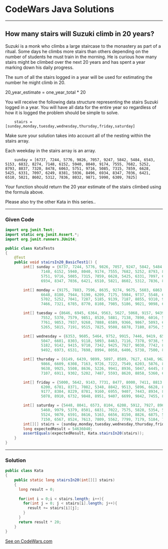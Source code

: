 # CodeWars Java Solutions

---

## How many stairs will Suzuki climb in 20 years?

Suzuki is a monk who climbs a large staircase to the monastery as part of a ritual. Some days he climbs more stairs than others depending on the number of students he must train in the morning. He is curious how many stairs might be climbed over the next 20 years and has spent a year marking down his daily progress.

The sum of all the stairs logged in a year will be used for estimating the number he might climb in 20.

20_year_estimate = one_year_total * 20

You will receive the following data structure representing the stairs Suzuki logged in a year. You will have all data for the entire year so regardless of how it is logged the problem should be simple to solve.



```
    stairs = [sunday,monday,tuesday,wednesday,thursday,friday,saturday]
```
Make sure your solution takes into account all of the nesting within the stairs array.

Each weekday in the stairs array is an array.

```
    sunday = [6737, 7244, 5776, 9826, 7057, 9247, 5842, 5484, 6543, 5153, 6832, 8274, 7148, 6152, 5940, 8040, 9174, 7555, 7682, 5252, 8793, 8837, 7320, 8478, 6063, 5751, 9716, 5085, 7315, 7859, 6628, 5425, 6331, 7097, 6249, 8381, 5936, 8496, 6934, 8347, 7036, 6421, 6510, 5821, 8602, 5312, 7836, 8032, 9871, 5990, 6309, 7825]
```
Your function should return the 20 year estimate of the stairs climbed using the formula above.

Please also try the other Kata in this series..

---

### Given Code

```Java
import org.junit.Test;
import static org.junit.Assert.*;
import org.junit.runners.JUnit4;

public class KataTests
{
    @Test
    public void stairsIn20_BasicTest1() {
        int[] sunday = {6737, 7244, 5776, 9826, 7057, 9247, 5842, 5484, 6543, 5153, 6832, 8274,
                7148, 6152, 5940, 8040, 9174, 7555, 7682, 5252, 8793, 8837, 7320, 8478, 6063,
                5751, 9716, 5085, 7315, 7859, 6628, 5425, 6331, 7097, 6249, 8381, 5936, 8496,
                6934, 8347, 7036, 6421, 6510, 5821, 8602, 5312, 7836, 8032, 9871, 5990, 6309, 7825};

        int[] monday = {9175, 7883, 7596, 8635, 9274, 9675, 5603, 6863, 6442, 9500, 7468, 9719,
                6648, 8180, 7944, 5190, 6209, 7175, 5984, 9737, 5548, 6803, 9254, 5932, 7360, 9221,
                5702, 5252, 7041, 7287, 5185, 9139, 7187, 8855, 9310, 9105, 9769, 9679, 7842,
                7466, 7321, 6785, 8770, 8108, 7985, 5186, 9021, 9098, 6099, 5828, 7217, 9387};

        int[] tuesday = {8646, 6945, 6364, 9563, 5627, 5068, 9157, 9439, 5681, 8674, 6379, 8292,
                7552, 5370, 7579, 9851, 8520, 5881, 7138, 7890, 6016, 5630, 5985, 9758, 8415, 7313,
                7761, 9853, 7937, 9268, 7888, 6589, 9366, 9867, 5093, 6684, 8793, 8116, 8493,
                5265, 5815, 7191, 9515, 7825, 9508, 6878, 7180, 8756, 5717, 7555, 9447, 7703};

        int[] wednesday = {6353, 9605, 5464, 9752, 9915, 7446, 9419, 6520, 7438, 6512, 7102,
                5047, 6601, 8303, 9118, 5093, 8463, 7116, 7378, 9738, 9998, 7125, 6445, 6031, 8710,
                5182, 9142, 9415, 9710, 7342, 9425, 7927, 9030, 7742, 8394, 9652, 5783, 7698,
                9492, 6973, 6531, 7698, 8994, 8058, 6406, 5738, 7500, 8357, 7378, 9598, 5405, 9493};

        int[] thursday = {6149, 6439, 9899, 5897, 8589, 7627, 6348, 9625, 9490, 5502, 5723, 8197,
                9866, 6609, 6308, 7163, 9726, 7222, 7549, 6203, 5876, 8836, 6442, 6752, 8695, 8402,
                9638, 9925, 5508, 8636, 5226, 9941, 8936, 5047, 6445, 8063, 6083, 7383, 7548, 5066,
                7107, 6911, 9302, 5202, 7487, 5593, 8620, 8858, 5360, 6638, 8012, 8701};

        int[] friday = {5000, 5642, 9143, 7731, 8477, 8000, 7411, 8813, 8288, 5637, 6244, 6589, 6362,
                6200, 6781, 8371, 7082, 5348, 8842, 9513, 5896, 6628, 8164, 8473, 5663, 9501,
                9177, 8384, 8229, 8781, 9160, 6955, 9407, 7443, 8934, 8072, 8942, 6859, 5617,
                5078, 8910, 6732, 9848, 8951, 9407, 6699, 9842, 7455, 8720, 5725, 6960, 5127};

        int[] saturday = {5448, 8041, 6573, 8104, 6208, 5912, 7927, 8909, 7000, 5059, 6412, 6354, 8943,
                5460, 9979, 5379, 8501, 6831, 7022, 7575, 5828, 5354, 5115, 9625, 7795, 7003,
                5524, 9870, 6591, 8616, 5163, 6656, 8150, 8826, 6875, 5242, 9585, 9649, 9838,
                7150, 6567, 8524, 7613, 7809, 5562, 7799, 7179, 5184, 7960, 9455, 5633, 9085};
        int[][] stairs = {sunday,monday,tuesday,wednesday,thursday,friday,saturday};
        long expectedResult = 54636040;
        assertEquals(expectedResult, Kata.stairsIn20(stairs));
    }
}
```

---

### Solution

``` Java
public class Kata
{
    public static long stairsIn20(int[][] stairs)
    {
      long result = 0;
      
      for(int i = 0;i < stairs.length; i++){
        for(int j = 0; j < stairs[i].length; j++){
          result += stairs[i][j];
        }
      }
      return result * 20;
    }
}
```

[See on CodeWars.com](https://www.codewars.com/kata/56fc55cd1f5a93d68a001d4e/train/java)